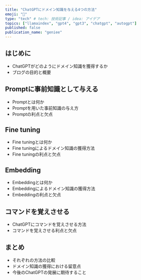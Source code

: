 ```yaml
---
title: "ChatGPTにドメイン知識を与える4つの方法"
emoji: "🦙"
type: "tech" # tech: 技術記事 / idea: アイデア
topics: ["llamaindex", "gpt4", "gpt3", "chatgpt", "autogpt"]
published: false
publication_name: "geniee"
---
```

## はじめに
- ChatGPTがどのようにドメイン知識を獲得するか
- ブログの目的と概要

## Promptに事前知識として与える
- Promptとは何か
- Promptを用いた事前知識の与え方
- Promptの利点と欠点
## Fine tuning
- Fine tuningとは何か
- Fine tuningによるドメイン知識の獲得方法
- Fine tuningの利点と欠点
## Embedding
- Embeddingとは何か
- Embeddingによるドメイン知識の獲得方法
- Embeddingの利点と欠点
## コマンドを覚えさせる
- ChatGPTにコマンドを覚えさせる方法
- コマンドを覚えさせる利点と欠点
## まとめ
- それぞれの方法の比較
- ドメイン知識の獲得における留意点
- 今後のChatGPTの発展に期待すること
